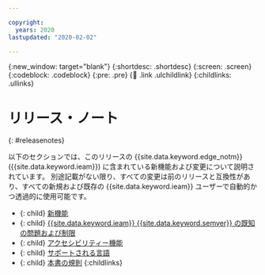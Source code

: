 ```yaml
---

copyright:
  years: 2020
lastupdated: "2020-02-02"

---
```


{:new_window: target="blank"}
{:shortdesc: .shortdesc}
{:screen: .screen}
{:codeblock: .codeblock}
{:pre: .pre}
{:child: .link .ulchildlink}
{:childlinks: .ullinks}

# リリース・ノート
{: #releasenotes}

以下のセクションでは、このリリースの {{site.data.keyword.edge_notm}} ({{site.data.keyword.ieam}}) に含まれている新機能および変更について説明されています。 別途記載がない限り、すべての変更は前のリリースと互換性があり、すべての新規および既存の {{site.data.keyword.ieam}} ユーザーで自動的かつ透過的に使用可能です。

- {: child} [新機能](whats_new.md)
- {: child} [{{site.data.keyword.ieam}} {{site.data.keyword.semver}} の既知の問題および制限](known_issues.md)
- {: child} [アクセシビリティー機能](accessibility.md)
- {: child} [サポートされる言語](languages.md)
- {: child} [本書の規則](document_conventions.md)
{:childlinks}
